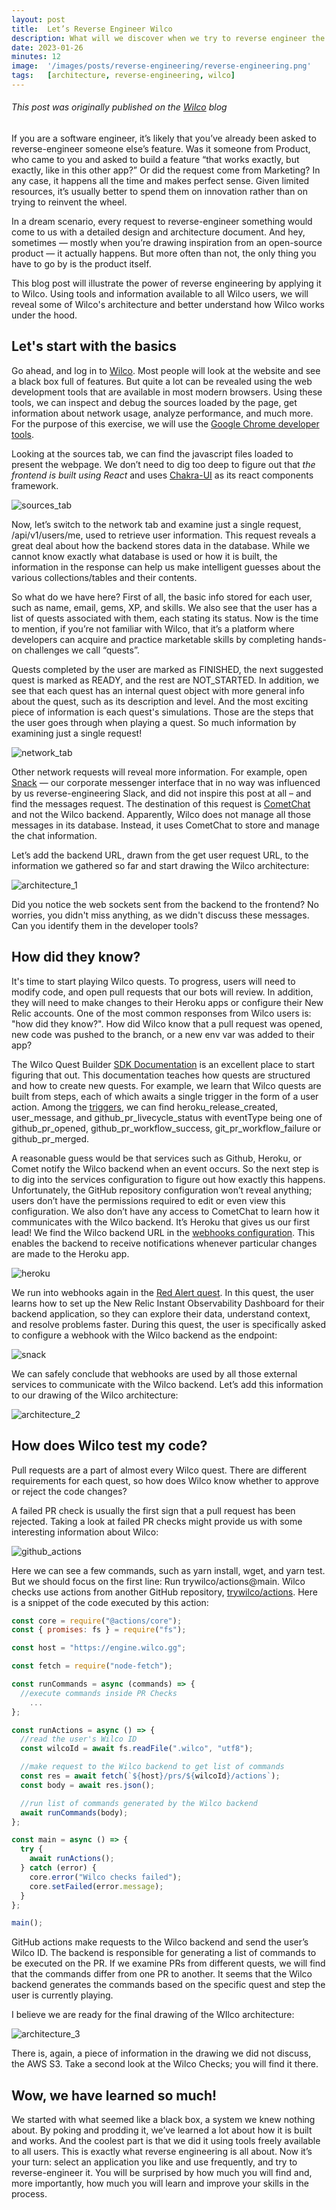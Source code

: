 ```yaml
---
layout: post
title:  Let’s Reverse Engineer Wilco
description: What will we discover when we try to reverse engineer the Wilco web application? And what can we learn from that? Let's find out!
date: 2023-01-26
minutes: 12
image:  '/images/posts/reverse-engineering/reverse-engineering.png'
tags:   [architecture, reverse-engineering, wilco]
---
```


 ###### *This post was originally published on the [Wilco](https://www.trywilco.com/blog) blog*

If you are a software engineer, it’s likely that you’ve already been asked to reverse-engineer someone else’s feature. Was it someone from Product, who came to you and asked to build a feature “that works exactly, but exactly, like in this other app?” Or did the request come from Marketing? In any case, it happens all the time and makes perfect sense. Given limited resources, it’s usually better to spend them on innovation rather than on trying to reinvent the wheel.

In a dream scenario, every request to reverse-engineer something would come to us with a detailed design and architecture document. And hey, sometimes — mostly when you’re drawing inspiration from an open-source product — it actually happens. But more often than not, the only thing you have to go by is the product itself. 

This blog post will illustrate the power of reverse engineering by applying it to Wilco. Using tools and information available to all Wilco users, we will reveal some of Wilco's architecture and better understand how Wilco works under the hood.

## Let's start with the basics
Go ahead, and log in to [Wilco](https://app.wilco.gg/). Most people will look at the website and see a black box full of features. But quite a lot can be revealed using the web development tools that are available in most modern browsers. Using these tools, we can inspect and debug the sources loaded by the page, get information about network usage, analyze performance, and much more. For the purpose of this exercise, we will use the [Google Chrome developer tools](https://developer.chrome.com/docs/devtools/).

Looking at the sources tab, we can find the javascript files loaded to present the webpage. We don’t need to dig too deep to figure out that *the frontend is built using React* and uses [Chakra-UI](https://chakra-ui.com/) as its react components framework.

![sources_tab](/images/posts/reverse-engineering/sources_tab.png)

Now, let’s switch to the network tab and examine just a single request, /api/v1/users/me, used to retrieve user information. This request reveals a great deal about how the backend stores data in the database. While we cannot know exactly what database is used or how it is built, the information in the response can help us make intelligent guesses about the various collections/tables and their contents.

So what do we have here? First of all, the basic info stored for each user, such as name, email, gems, XP, and skills. We also see that the user has a list of quests associated with them, each stating its status. Now is the time to mention, if you’re not familiar with Wilco, that it’s a platform where developers can acquire and practice marketable skills by completing hands-on challenges we call “quests”.

Quests completed by the user are marked as FINISHED, the next suggested quest is marked as READY, and the rest are NOT_STARTED. In addition, we see that each quest has an internal quest object with more general info about the quest, such as its description and level. And the most exciting piece of information is each quest's simulations. Those are the steps that the user goes through when playing a quest. So much information by examining just a single request!

![network_tab](/images/posts/reverse-engineering/network_tab.png)

Other network requests will reveal more information. For example, open [Snack](https://anythink.wilco.gg/chat/) — our corporate messenger interface that in no way was influenced by us reverse-engineering Slack, and did not inspire this post at all – and find the messages request. The destination of this request is [CometChat](https://www.cometchat.com/) and not the Wilco backend. Apparently, Wilco does not manage all those messages in its database. Instead, it uses CometChat to store and manage the chat information.

Let’s add the backend URL, drawn from the get user request URL, to the information we gathered so far and start drawing the Wilco architecture:

![architecture_1](/images/posts/reverse-engineering/architecture_1.png)

Did you notice the web sockets sent from the backend to the frontend? No worries, you didn't miss anything, as we didn't discuss these messages. Can you identify them in the developer tools?

## How did they know?
It's time to start playing Wilco quests. To progress, users will need to modify code, and open pull requests that our bots will review. In addition, they will need to make changes to their Heroku apps or configure their New Relic accounts. One of the most common responses from Wilco users is: "how did they know?". How did Wilco know that a pull request was opened, new code was pushed to the branch, or a new env var was added to their app?

The Wilco Quest Builder [SDK Documentation](https://dev.trywilco.com/) is an excellent place to start figuring that out. This documentation teaches how quests are structured and how to create new quests. For example, we learn that Wilco quests are built from steps, each of which awaits a single trigger in the form of a user action. Among the [triggers](https://dev.trywilco.com/docs/building-your-quest/triggers-and-payloads.html#triggers), we can find heroku_release_created, user_message, and github_pr_livecycle_status with eventType being one of github_pr_opened, github_pr_workflow_success, git_pr_workflow_failure or github_pr_merged.

A reasonable guess would be that services such as Github, Heroku, or Comet notify the Wilco backend when an event occurs. So the next step is to dig into the services configuration to figure out how exactly this happens. Unfortunately, the GitHub repository configuration won’t reveal anything; users don’t have the permissions required to edit or even view this configuration. We also don’t have any access to CometChat to learn how it communicates with the Wilco backend. It’s Heroku that gives us our first lead! We find the Wilco backend URL in the [webhooks configuration](https://devcenter.heroku.com/articles/app-webhooks). This enables the backend to receive notifications whenever particular changes are made to the Heroku app.

![heroku](/images/posts/reverse-engineering/heroku.png)

We run into webhooks again in the [Red Alert quest](https://www.trywilco.com/quests/red-alert). In this quest, the user learns how to set up the New Relic Instant Observability Dashboard for their backend application, so they can explore their data, understand context, and resolve problems faster. During this quest, the user is specifically asked to configure a webhook with the Wilco backend as the endpoint:

![snack](/images/posts/reverse-engineering/snack.png)

We can safely conclude that webhooks are used by all those external services to communicate with the Wilco backend. Let’s add this information to our drawing of the Wilco architecture:

![architecture_2](/images/posts/reverse-engineering/architecture_2.png)

## How does Wilco test my code?
Pull requests are a part of almost every Wilco quest. There are different requirements for each quest, so how does Wilco know whether to approve or reject the code changes?

A failed PR check is usually the first sign that a pull request has been rejected. Taking a look at failed PR checks might provide us with some interesting information about Wilco:

![github_actions](/images/posts/reverse-engineering/github_actions.png)

Here we can see a few commands, such as yarn install, wget, and yarn test. But we should focus on the first line: Run trywilco/actions@main. Wilco checks use actions from another GitHub repository, [trywilco/actions](https://github.com/trywilco/actions). Here is a snippet of the code executed by this action:

``` js
const core = require("@actions/core");
const { promises: fs } = require("fs");

const host = "https://engine.wilco.gg";

const fetch = require("node-fetch");

const runCommands = async (commands) => {
  //execute commands inside PR Checks
	...
};

const runActions = async () => {
  //read the user's Wilco ID
  const wilcoId = await fs.readFile(".wilco", "utf8");

  //make request to the Wilco backend to get list of commands
  const res = await fetch(`${host}/prs/${wilcoId}/actions`);
  const body = await res.json();

  //run list of commands generated by the Wilco backend
  await runCommands(body);
};

const main = async () => {
  try {
    await runActions();
  } catch (error) {
    core.error("Wilco checks failed");
    core.setFailed(error.message);
  }
};

main();
```

GitHub actions make requests to the Wilco backend and send the user’s Wilco ID. The backend is responsible for generating a list of commands to be executed on the PR. If we examine PRs from different quests, we will find that the commands differ from one PR to another. It seems that the Wilco backend generates the commands based on the specific quest and step the user is currently playing.

I believe we are ready for the final drawing of the WIlco architecture:

![architecture_3](/images/posts/reverse-engineering/architecture_3.png)

There is, again, a piece of information in the drawing we did not discuss, the AWS S3. Take a second look at the Wilco Checks; you will find it there.

## Wow, we have learned so much!
We started with what seemed like a black box, a system we knew nothing about. By poking and prodding it, we’ve learned a lot about how it is built and works. And the coolest part is that we did it using tools freely available to all users. This is exactly what reverse engineering is all about. Now it’s your turn: select an application you like and use frequently, and try to reverse-engineer it. You will be surprised by how much you will find and, more importantly, how much you will learn and improve your skills in the process.